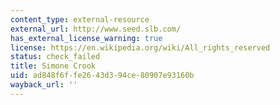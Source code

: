```yaml
---
content_type: external-resource
external_url: http://www.seed.slb.com/
has_external_license_warning: true
license: https://en.wikipedia.org/wiki/All_rights_reserved
status: check_failed
title: Simone Crook
uid: ad848f6f-fe26-43d3-94ce-80907e93160b
wayback_url: ''
---
```

